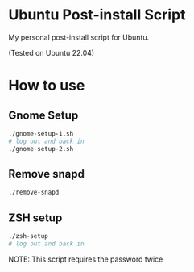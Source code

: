 # Ubuntu Post-install Script
My personal post-install script for Ubuntu.

(Tested on Ubuntu 22.04)

# How to use

## Gnome Setup

```bash
./gnome-setup-1.sh
# log out and back in
./gnome-setup-2.sh
```

## Remove snapd
```bash
./remove-snapd
```

## ZSH setup
```bash
./zsh-setup
# log out and back in
```
NOTE: This script requires the password twice